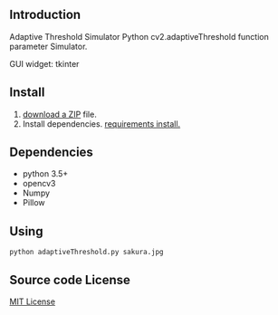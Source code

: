 ## Introduction

Adaptive Threshold Simulator
Python cv2.adaptiveThreshold function parameter Simulator.

GUI widget: tkinter

## Install
1. [download a ZIP](https://github.com/umyuu/AdaptiveThresholdSimulator/archive/master.zip) file.
2. Install dependencies.
 [requirements install.](requirements.txt)
 
## Dependencies
- python 3.5+
- opencv3
- Numpy
- Pillow

## Using

```
python adaptiveThreshold.py sakura.jpg
```

## Source code License
[MIT License](LICENSE)